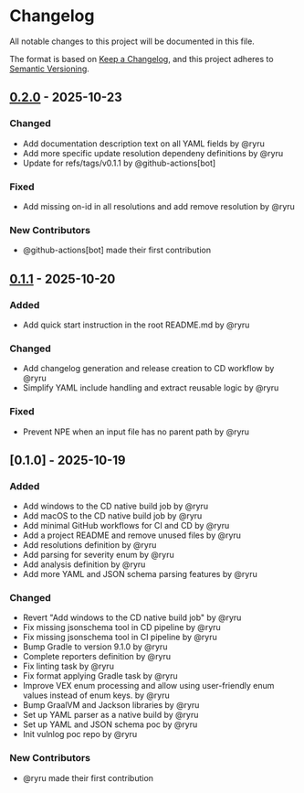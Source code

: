 # Changelog

All notable changes to this project will be documented in this file.

The format is based on [Keep a Changelog](https://keepachangelog.com/en/1.1.0/),
and this project adheres to [Semantic Versioning](https://semver.org/spec/v2.0.0.html).

## [0.2.0] - 2025-10-23

### Changed
- Add documentation description text on all YAML fields by @ryru
- Add more specific update resolution dependeny definitions by @ryru
- Update for refs/tags/v0.1.1 by @github-actions[bot]

### Fixed
- Add missing on-id in all resolutions and add remove resolution by @ryru

### New Contributors
* @github-actions[bot] made their first contribution

## [0.1.1] - 2025-10-20

### Added
- Add quick start instruction in the root README.md by @ryru

### Changed
- Add changelog generation and release creation to CD workflow by @ryru
- Simplify YAML include handling and extract reusable logic by @ryru

### Fixed
- Prevent NPE when an input file has no parent path by @ryru

## [0.1.0] - 2025-10-19

### Added
- Add windows to the CD native build job by @ryru
- Add macOS to the CD native build job by @ryru
- Add minimal GitHub workflows for CI and CD by @ryru
- Add a project README and remove unused files by @ryru
- Add resolutions definition by @ryru
- Add parsing for severity enum by @ryru
- Add analysis definition by @ryru
- Add more YAML and JSON schema parsing features by @ryru

### Changed
- Revert "Add windows to the CD native build job" by @ryru
- Fix missing jsonschema tool in CD pipeline by @ryru
- Fix missing jsonschema tool in CI pipeline by @ryru
- Bump Gradle to version 9.1.0 by @ryru
- Complete reporters definition by @ryru
- Fix linting task by @ryru
- Fix format applying Gradle task by @ryru
- Improve VEX enum processing and allow using user-friendly enum values instead of enum keys. by @ryru
- Bump GraalVM and Jackson libraries by @ryru
- Set up YAML parser as a native build by @ryru
- Set up YAML and JSON schema poc by @ryru
- Init vulnlog poc repo by @ryru

### New Contributors
* @ryru made their first contribution

[0.2.0]: https://github.com/vulnlog/vulnlog-poc/compare/v0.1.1...v0.2.0
[0.1.1]: https://github.com/vulnlog/vulnlog-poc/compare/v0.1.0...v0.1.1

<!-- generated by git-cliff -->
